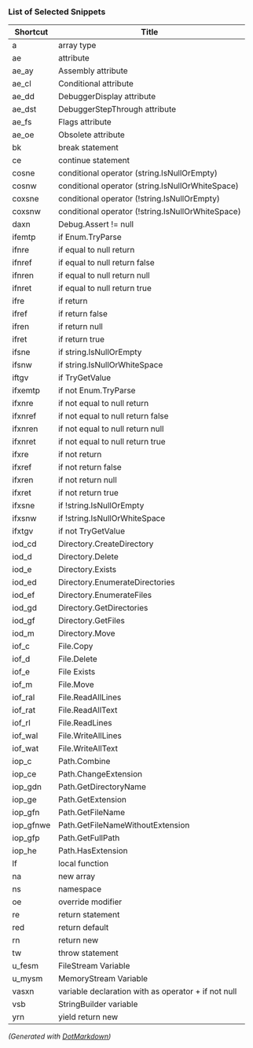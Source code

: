 ### List of Selected Snippets

Shortcut|Title
--------|-----
a|array type
ae|attribute
ae\_ay|Assembly attribute
ae\_cl|Conditional attribute
ae\_dd|DebuggerDisplay attribute
ae\_dst|DebuggerStepThrough attribute
ae\_fs|Flags attribute
ae\_oe|Obsolete attribute
bk|break statement
ce|continue statement
cosne|conditional operator \(string\.IsNullOrEmpty\)
cosnw|conditional operator \(string\.IsNullOrWhiteSpace\)
coxsne|conditional operator \(\!string\.IsNullOrEmpty\)
coxsnw|conditional operator \(\!string\.IsNullOrWhiteSpace\)
daxn|Debug\.Assert \!= null
ifemtp|if Enum\.TryParse
ifnre|if equal to null return
ifnref|if equal to null return false
ifnren|if equal to null return null
ifnret|if equal to null return true
ifre|if return
ifref|if return false
ifren|if return null
ifret|if return true
ifsne|if string\.IsNullOrEmpty
ifsnw|if string\.IsNullOrWhiteSpace
iftgv|if TryGetValue
ifxemtp|if not Enum\.TryParse
ifxnre|if not equal to null return
ifxnref|if not equal to null return false
ifxnren|if not equal to null return null
ifxnret|if not equal to null return true
ifxre|if not return
ifxref|if not return false
ifxren|if not return null
ifxret|if not return true
ifxsne|if \!string\.IsNullOrEmpty
ifxsnw|if \!string\.IsNullOrWhiteSpace
ifxtgv|if not TryGetValue
iod\_cd|Directory\.CreateDirectory
iod\_d|Directory\.Delete
iod\_e|Directory\.Exists
iod\_ed|Directory\.EnumerateDirectories
iod\_ef|Directory\.EnumerateFiles
iod\_gd|Directory\.GetDirectories
iod\_gf|Directory\.GetFiles
iod\_m|Directory\.Move
iof\_c|File\.Copy
iof\_d|File\.Delete
iof\_e|File Exists
iof\_m|File\.Move
iof\_ral|File\.ReadAllLines
iof\_rat|File\.ReadAllText
iof\_rl|File\.ReadLines
iof\_wal|File\.WriteAllLines
iof\_wat|File\.WriteAllText
iop\_c|Path\.Combine
iop\_ce|Path\.ChangeExtension
iop\_gdn|Path\.GetDirectoryName
iop\_ge|Path\.GetExtension
iop\_gfn|Path\.GetFileName
iop\_gfnwe|Path\.GetFileNameWithoutExtension
iop\_gfp|Path\.GetFullPath
iop\_he|Path\.HasExtension
lf| local function
na|new array 
ns|namespace
oe|override modifier
re|return statement
red|return default
rn|return new
tw|throw statement
u\_fesm|FileStream Variable
u\_mysm|MemoryStream Variable
vasxn|variable declaration with as operator \+ if not null
vsb|StringBuilder variable
yrn|yield return new

*\(Generated with [DotMarkdown](http://github.com/JosefPihrt/DotMarkdown)\)*